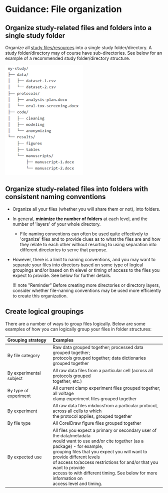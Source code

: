 # Guidance: File organization

## Organize study-related files and folders into a single study folder

Organize all [study files/resources](../terms/index.md#study-filesresources) into a single study folder/directory. A study folder/directory may of course have sub-directories. See below for an example of a recommended study folder/directory structure.

![](../assets/example-dir-structure-4-without-dsc-pkg.png)

## Organize study-related files into folders with consistent naming conventions

* Organize all your files (whether you will share them or not), into folders.
* In general, **minimize the number of folders** at each level, and the number of 'layers' of your whole directory.
    *   File naming conventions can often be used quite effectively to 'organize' files and to provide clues as to what the files are and how they relate to each other without resorting to using separation into different directories to serve that purpose.
* However, there is a limit to naming conventions, and you may want to separate your files into directors based on some type of logical groupings and/or based on th elevel or timing of access to the files you expect to provide. See below for further details.

    !!! note "Reminder"
        Before creating more directories or directory layers, consider whether file-naming conventions may be used more efficiently to create this organization.

## Create logical groupings
There are a number of ways to group files logically. Below are some examples of how you can logically group your files in folder structures:

| Grouping strategy      | Examples                                                  |
| :---------             | :---------------------------------------------------------|
| By file category       | Raw data grouped together; processed data grouped together; <br>protocols grouped together; data dictionaries grouped together|
| By experimental subject| All raw data files from a particular cell (across all protocols grouped <br>together, etc.) |
| By type of experiment  | All current clamp experiment files grouped together; all voltage <br> clamp experiment files grouped together |
| By experiment          | All raw data files mkdocsfrom a particular protocol, across all cells to which <br> the protocol applies, grouped together |
| By file type           | All CorelDraw figure files grouped together |
| By expected use        | All files you expect a primary or secondary user of the data/metadata <br> would want to use and/or cite together (as a package) - for example, <br> grouping files that you expect you will want to provide different levels <br> of access to/access restrictions for and/or that you want to provide <br>access to with different timing. See below for more information on <br>access level and timing.

